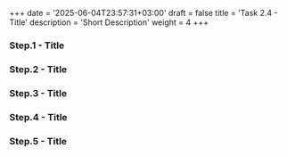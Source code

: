 +++
date = '2025-06-04T23:57:31+03:00'
draft = false
title = 'Task 2.4 - Title'
description = 'Short Description'
weight = 4
+++


### Step.1 - Title

### Step.2 - Title

### Step.3 - Title

### Step.4 - Title

### Step.5 - Title
